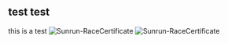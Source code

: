 ## test test
this is a test
![Sunrun-RaceCertificate](https://github.com/hul08/hul08.github.io/assets/79688638/b78b55f1-27e8-42d1-9025-21a63af2ce5b)
![Sunrun-RaceCertificate](https://github.com/hul08/hul08.github.io/assets/79688638/d2059c79-9a9b-4b0e-9ae0-a238c4527cd5)
